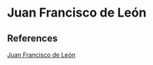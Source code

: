 # Juan Francisco de León

## References

[Juan Francisco de León](https://es.wikipedia.org/wiki/Juan_Francisco_de_Le%C3%B3n)